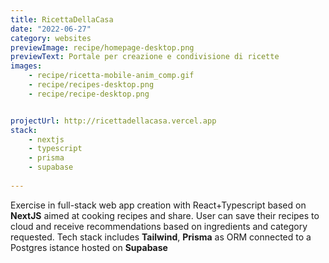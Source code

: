 ```yaml
---
title: RicettaDellaCasa
date: "2022-06-27"
category: websites
previewImage: recipe/homepage-desktop.png
previewText: Portale per creazione e condivisione di ricette
images:
    - recipe/ricetta-mobile-anim_comp.gif
    - recipe/recipes-desktop.png
    - recipe/recipe-desktop.png


projectUrl: http://ricettadellacasa.vercel.app
stack:
    - nextjs
    - typescript
    - prisma
    - supabase
    
---
```


Exercise in full-stack web app creation with React+Typescript based on **NextJS** aimed at cooking recipes and share. User can save their recipes to cloud and receive recommendations based on ingredients and category requested. Tech stack includes **Tailwind**, **Prisma** as ORM connected to a Postgres istance hosted on **Supabase** 